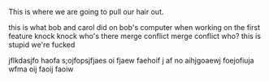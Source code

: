 This is where we are going to pull our hair out. 


this is what bob and carol did on bob's computer when working on the first feature
  knock knock
  who's there
  merge conflict
  merge conflict who?
  this is stupid we're fucked

jflkdasjfo haofa s;ojfopsjfjaes oi fjaew faehoif j af no aihjgoaewj foejofiuja wfma oij faoij faoiw 